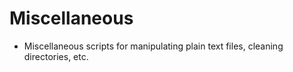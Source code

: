 # Miscellaneous

* Miscellaneous scripts for manipulating plain text files, cleaning directories, etc. 
